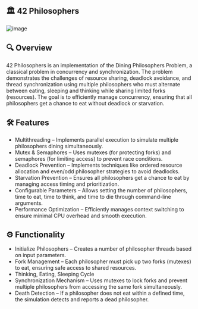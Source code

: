 ## 🏛️ **42 Philosophers**
![image](https://github.com/user-attachments/assets/fee737d1-8ca7-4496-b11b-7848ea14ab60)

## 🔍 Overview

42 Philosophers is an implementation of the Dining Philosophers Problem, a classical problem in concurrency and synchronization. The problem demonstrates the challenges of resource sharing, deadlock avoidance, and thread synchronization using multiple philosophers who must alternate between eating, sleeping and thinking while sharing limited forks (resources).
The goal is to efficiently manage concurrency, ensuring that all philosophers get a chance to eat without deadlock or starvation.

## 🛠 Features

- Multithreading – Implements parallel execution to simulate multiple philosophers dining simultaneously.
- Mutex & Semaphores – Uses mutexes (for protecting forks) and semaphores (for limiting access) to prevent race conditions.
- Deadlock Prevention – Implements techniques like ordered resource allocation and even/odd philosopher strategies to avoid deadlocks.
- Starvation Prevention – Ensures all philosophers get a chance to eat by managing access timing and prioritization.
- Configurable Parameters – Allows setting the number of philosophers, time to eat, time to think, and time to die through command-line arguments.
- Performance Optimization – Efficiently manages context switching to ensure minimal CPU overhead and smooth execution.

## ⚙️ Functionality

- Initialize Philosophers – Creates a number of philosopher threads based on input parameters.
- Fork Management – Each philosopher must pick up two forks (mutexes) to eat, ensuring safe access to shared resources.
- Thinking, Eating, Sleeping Cycle
- Synchronization Mechanism – Uses mutexes to lock forks and prevent multiple philosophers from accessing the same fork simultaneously.
- Death Detection – If a philosopher does not eat within a defined time, the simulation detects and reports a dead philosopher.
